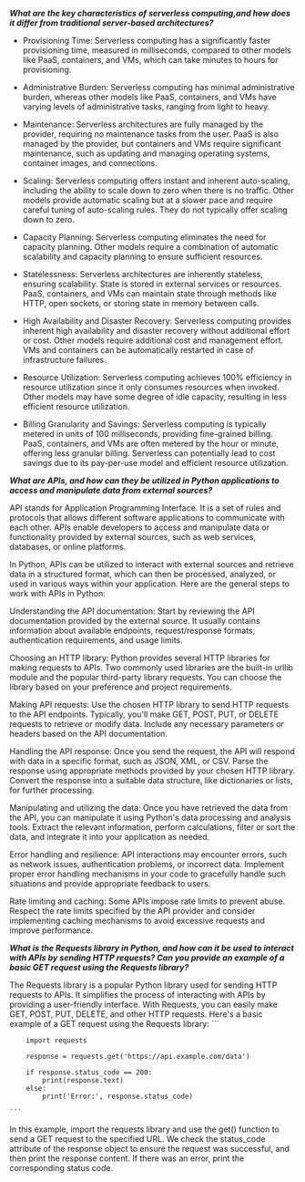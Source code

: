 **_What are the key characteristics of serverless computing,and how does it differ from traditional server-based architectures?_**

- Provisioning Time: Serverless computing has a significantly faster provisioning time, measured in milliseconds, compared to other models like PaaS, containers, and VMs, which can take minutes to hours for provisioning.

- Administrative Burden: Serverless computing has minimal administrative burden, whereas other models like PaaS, containers, and VMs have varying levels of administrative tasks, ranging from light to heavy.

- Maintenance: Serverless architectures are fully managed by the provider, requiring no maintenance tasks from the user. PaaS is also managed by the provider, but containers and VMs require significant maintenance, such as updating and managing operating systems, container images, and connections.

- Scaling: Serverless computing offers instant and inherent auto-scaling, including the ability to scale down to zero when there is no traffic. Other models provide automatic scaling but at a slower pace and require careful tuning of auto-scaling rules. They do not typically offer scaling down to zero.

- Capacity Planning: Serverless computing eliminates the need for capacity planning. Other models require a combination of automatic scalability and capacity planning to ensure sufficient resources.

- Statelessness: Serverless architectures are inherently stateless, ensuring scalability. State is stored in external services or resources. PaaS, containers, and VMs can maintain state through methods like HTTP, open sockets, or storing state in memory between calls.

- High Availability and Disaster Recovery: Serverless computing provides inherent high availability and disaster recovery without additional effort or cost. Other models require additional cost and management effort. VMs and containers can be automatically restarted in case of infrastructure failures.

- Resource Utilization: Serverless computing achieves 100% efficiency in resource utilization since it only consumes resources when invoked. Other models may have some degree of idle capacity, resulting in less efficient resource utilization.

- Billing Granularity and Savings: Serverless computing is typically metered in units of 100 milliseconds, providing fine-grained billing. PaaS, containers, and VMs are often metered by the hour or minute, offering less granular billing. Serverless can potentially lead to cost savings due to its pay-per-use model and efficient resource utilization.



**_What are APIs, and how can they be utilized in Python applications to access and manipulate data from external sources?_**

API stands for Application Programming Interface. It is a set of rules and protocols that allows different software applications to communicate with each other. APIs enable developers to access and manipulate data or functionality provided by external sources, such as web services, databases, or online platforms.

In Python, APIs can be utilized to interact with external sources and retrieve data in a structured format, which can then be processed, analyzed, or used in various ways within your application. Here are the general steps to work with APIs in Python:

Understanding the API documentation: Start by reviewing the API documentation provided by the external source. It usually contains information about available endpoints, request/response formats, authentication requirements, and usage limits.

Choosing an HTTP library: Python provides several HTTP libraries for making requests to APIs. Two commonly used libraries are the built-in urllib module and the popular third-party library requests. You can choose the library based on your preference and project requirements.

Making API requests: Use the chosen HTTP library to send HTTP requests to the API endpoints. Typically, you'll make GET, POST, PUT, or DELETE requests to retrieve or modify data. Include any necessary parameters or headers based on the API documentation.

Handling the API response: Once you send the request, the API will respond with data in a specific format, such as JSON, XML, or CSV. Parse the response using appropriate methods provided by your chosen HTTP library. Convert the response into a suitable data structure, like dictionaries or lists, for further processing.

Manipulating and utilizing the data: Once you have retrieved the data from the API, you can manipulate it using Python's data processing and analysis tools. Extract the relevant information, perform calculations, filter or sort the data, and integrate it into your application as needed.

Error handling and resilience: API interactions may encounter errors, such as network issues, authentication problems, or incorrect data. Implement proper error handling mechanisms in your code to gracefully handle such situations and provide appropriate feedback to users.

Rate limiting and caching: Some APIs impose rate limits to prevent abuse. Respect the rate limits specified by the API provider and consider implementing caching mechanisms to avoid excessive requests and improve performance.


**_What is the Requests library in Python, and how can it be used to interact with APIs by sending HTTP requests? Can you provide an example of a basic GET request using the Requests library?_**

The Requests library is a popular Python library used for sending HTTP requests to APIs. It simplifies the process of interacting with APIs by providing a user-friendly interface. With Requests, you can easily make GET, POST, PUT, DELETE, and other HTTP requests. Here's a basic example of a GET request using the Requests library:
    ```

        import requests

        response = requests.get('https://api.example.com/data')

        if response.status_code == 200:
            print(response.text)
        else:
            print('Error:', response.status_code)

    ```
In this example, import the requests library and use the get() function to send a GET request to the specified URL. We check the status_code attribute of the response object to ensure the request was successful, and then print the response content. If there was an error,  print the corresponding status code.